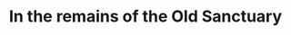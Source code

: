 ---
title: "In the remains of the Old Sanctuary"
layout: picture
linked:
  - _posts/2016-10-03-temple-de-hirsch-sinai.md
  - _wikipedia/Temple_De_Hirsch_Sinai.md
  - _wikipedia/Capitol_Hill,_Seattle.md
picture: /assets/posts/2016-09-12-temple-de-hirsch-sinai-facade/20160912_003500813_iOS.jpg
tags:
  - Capitol Hill
  - Seattle
---
